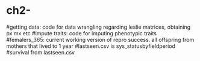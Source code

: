# ch2-

#getting data: code for data wrangling regarding leslie matrices, obtaining px mx etc 
#impute traits: code for imputing phenotypic traits 
#femalers_365: current working version of repro success. all offspring from mothers that lived to 1 year
#lastseen.csv is sys_statusbyfieldperiod 
#survival from lastseen.csv
